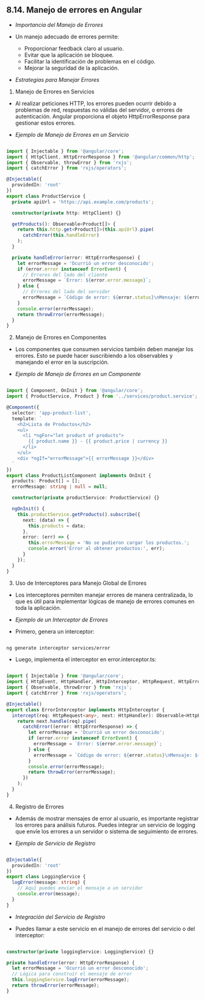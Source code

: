 ## 8.14. Manejo de errores en Angular

- *Importancia del Manejo de Errores*

- Un manejo adecuado de errores permite:

    - Proporcionar feedback claro al usuario.
    - Evitar que la aplicación se bloquee.
    - Facilitar la identificación de problemas en el código.
    - Mejorar la seguridad de la aplicación.


- *Estrategias para Manejar Errores*

1. Manejo de Errores en Servicios

- Al realizar peticiones HTTP, los errores pueden ocurrir debido a problemas de red, respuestas no válidas del servidor, o errores de autenticación. Angular proporciona el objeto HttpErrorResponse para gestionar estos errores.

- *Ejemplo de Manejo de Errores en un Servicio*

```typescript

import { Injectable } from '@angular/core';
import { HttpClient, HttpErrorResponse } from '@angular/common/http';
import { Observable, throwError } from 'rxjs';
import { catchError } from 'rxjs/operators';

@Injectable({
  providedIn: 'root'
})
export class ProductService {
  private apiUrl = 'https://api.example.com/products';

  constructor(private http: HttpClient) {}

  getProducts(): Observable<Product[]> {
    return this.http.get<Product[]>(this.apiUrl).pipe(
      catchError(this.handleError)
    );
  }

  private handleError(error: HttpErrorResponse) {
    let errorMessage = 'Ocurrió un error desconocido';
    if (error.error instanceof ErrorEvent) {
      // Errores del lado del cliente
      errorMessage = `Error: ${error.error.message}`;
    } else {
      // Errores del lado del servidor
      errorMessage = `Código de error: ${error.status}\nMensaje: ${error.message}`;
    }
    console.error(errorMessage);
    return throwError(errorMessage);
  }
}
```

2. Manejo de Errores en Componentes

- Los componentes que consumen servicios también deben manejar los errores. Esto se puede hacer suscribiendo a los observables y manejando el error en la suscripción.

- *Ejemplo de Manejo de Errores en un Componente*

```typescript

import { Component, OnInit } from '@angular/core';
import { ProductService, Product } from '../services/product.service';

@Component({
  selector: 'app-product-list',
  template: `
    <h2>Lista de Productos</h2>
    <ul>
      <li *ngFor="let product of products">
        {{ product.name }} - {{ product.price | currency }}
      </li>
    </ul>
    <div *ngIf="errorMessage">{{ errorMessage }}</div>
  `
})
export class ProductListComponent implements OnInit {
  products: Product[] = [];
  errorMessage: string | null = null;

  constructor(private productService: ProductService) {}

  ngOnInit() {
    this.productService.getProducts().subscribe({
      next: (data) => {
        this.products = data;
      },
      error: (err) => {
        this.errorMessage = 'No se pudieron cargar los productos.';
        console.error('Error al obtener productos:', err);
      }
    });
  }
}
```

3. Uso de Interceptores para Manejo Global de Errores

- Los interceptores permiten manejar errores de manera centralizada, lo que es útil para implementar lógicas de manejo de errores comunes en toda la aplicación.

- *Ejemplo de un Interceptor de Errores*

- Primero, genera un interceptor:

```bash

ng generate interceptor services/error

```

- Luego, implementa el interceptor en error.interceptor.ts:

```typescript

import { Injectable } from '@angular/core';
import { HttpEvent, HttpHandler, HttpInterceptor, HttpRequest, HttpErrorResponse } from '@angular/common/http';
import { Observable, throwError } from 'rxjs';
import { catchError } from 'rxjs/operators';

@Injectable()
export class ErrorInterceptor implements HttpInterceptor {
  intercept(req: HttpRequest<any>, next: HttpHandler): Observable<HttpEvent<any>> {
    return next.handle(req).pipe(
      catchError((error: HttpErrorResponse) => {
        let errorMessage = 'Ocurrió un error desconocido';
        if (error.error instanceof ErrorEvent) {
          errorMessage = `Error: ${error.error.message}`;
        } else {
          errorMessage = `Código de error: ${error.status}\nMensaje: ${error.message}`;
        }
        console.error(errorMessage);
        return throwError(errorMessage);
      })
    );
  }
}
```

4. Registro de Errores

- Además de mostrar mensajes de error al usuario, es importante registrar los errores para análisis futuros. Puedes integrar un servicio de logging que envíe los errores a un servidor o sistema de seguimiento de errores.

- *Ejemplo de Servicio de Registro*

```typescript

@Injectable({
  providedIn: 'root'
})
export class LoggingService {
  logError(message: string) {
    // Aquí puedes enviar el mensaje a un servidor
    console.error(message);
  }
}
```

- *Integración del Servicio de Registro*

- Puedes llamar a este servicio en el manejo de errores del servicio o del interceptor:

```typescript

constructor(private loggingService: LoggingService) {}

private handleError(error: HttpErrorResponse) {
  let errorMessage = 'Ocurrió un error desconocido';
  // Lógica para construir el mensaje de error
  this.loggingService.logError(errorMessage);
  return throwError(errorMessage);
}

```
